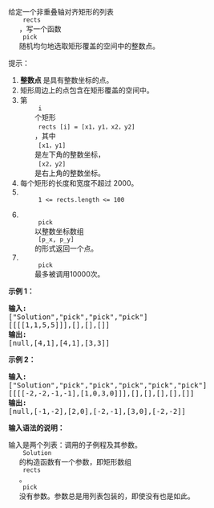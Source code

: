 <html>
 <body>
  <p>
   给定一个非重叠轴对齐矩形的列表
   <code>
    rects
   </code>
   ，写一个函数
   <code>
    pick
   </code>
   随机均匀地选取矩形覆盖的空间中的整数点。
  </p>
  <p>
   提示：
  </p>
  <ol>
   <li>
    <strong>
     整数点
    </strong>
    是具有整数坐标的点。
   </li>
   <li>
    矩形周边上的点包含在矩形覆盖的空间中。
   </li>
   <li>
    第
    <code>
     i
    </code>
    个矩形
    <code>
     rects [i] = [x1，y1，x2，y2]
    </code>
    ，其中
    <code>
     [x1，y1]
    </code>
    是左下角的整数坐标，
    <code>
     [x2，y2]
    </code>
    是右上角的整数坐标。
   </li>
   <li>
    每个矩形的长度和宽度不超过 2000。
   </li>
   <li>
    <code>
     1 &lt;= rects.length &lt;= 100
    </code>
   </li>
   <li>
    <code>
     pick
    </code>
    以整数坐标数组
    <code>
     [p_x, p_y]
    </code>
    的形式返回一个点。
   </li>
   <li>
    <code>
     pick
    </code>
    最多被调用10000次。
   </li>
  </ol>
  <p>
  </p>
  <p>
   <strong>
    示例 1：
   </strong>
  </p>
  <pre>
<strong>输入: 
</strong>["Solution","pick","pick","pick"]
[[[[1,1,5,5]]],[],[],[]]
<strong>输出: 
</strong>[null,[4,1],[4,1],[3,3]]
</pre>
  <p>
   <strong>
    示例 2：
   </strong>
  </p>
  <pre>
<strong>输入: 
</strong>["Solution","pick","pick","pick","pick","pick"]
[[[[-2,-2,-1,-1],[1,0,3,0]]],[],[],[],[],[]]
<strong>输出: 
</strong>[null,[-1,-2],[2,0],[-2,-1],[3,0],[-2,-2]]</pre>
  <p>
  </p>
  <p>
   <strong>
    输入语法的说明：
   </strong>
  </p>
  <p>
   输入是两个列表：调用的子例程及其参数。
   <code>
    Solution
   </code>
   的构造函数有一个参数，即矩形数组
   <code>
    rects
   </code>
   。
   <code>
    pick
   </code>
   没有参数。参数总是用列表包装的，即使没有也是如此。
  </p>
  <p>
  </p>
 </body>
</html>